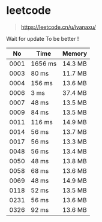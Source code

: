 # leetcode
> https://leetcode.cn/u/ivanaxu/

Wait for update To be better !

|No|Time|Memory|
| - | - | - |
|0001|1656 ms |14.3 MB |
|0003|80 ms	|11.7 MB	|
|0004|156 ms	|13.6 MB	|
|0006|3 ms	|37.4 MB	|
|0007|48 ms	|13.5 MB	|
|0009|84 ms	|13.5 MB	|
|0011|116 ms	|14.9 MB	|
|0014|56 ms	|13.7 MB	|
|0017|56 ms	|13.3 MB	|
|0048|56 ms	|13.4 MB	|
|0050|48 ms	|13.8 MB	|
|0058|68 ms	|13.6 MB	|
|0069|48 ms	|14.9 MB	|
|0118|52 ms	|13.5 MB	|
|0231|56 ms	|13.6 MB	|
|0326|92 ms	|13.6 MB	|

